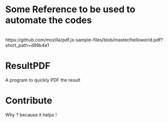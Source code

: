 # Some Reference to be used to automate the codes
<br>
https://github.com/mozilla/pdf.js-sample-files/blob/master/helloworld.pdf?short_path=d98b4e1
<br>

# ResultPDF
A program to quickly PDF the result

# Contribute
Why ? because it helps !
